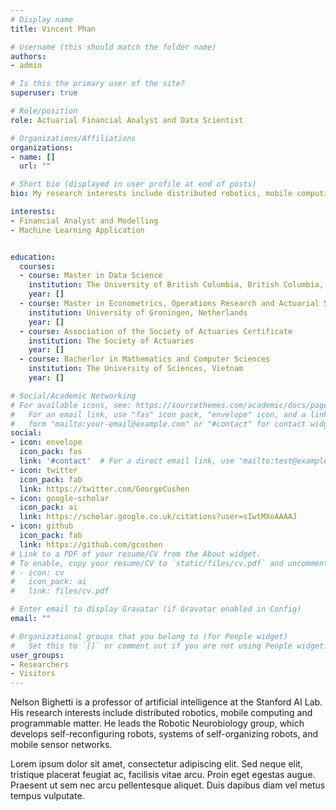 ```yaml
---
# Display name
title: Vincent Phan

# Username (this should match the folder name)
authors:
- admin

# Is this the primary user of the site?
superuser: true

# Role/position
role: Actuarial Financial Analyst and Data Scientist

# Organizations/Affiliations
organizations:
- name: []
  url: ""

# Short bio (displayed in user profile at end of posts)
bio: My research interests include distributed robotics, mobile computing and programmable matter.

interests:
- Financial Analyst and Modelling
- Machine Learning Application


education:
  courses:
  - course: Master in Data Science
    institution: The University of British Columbia, British Columbia, Canada
    year: []
  - course: Master in Econometrics, Operations Research and Actuarial Studies (Huygens Scholarship)  
    institution: University of Groningen, Netherlands
    year: []
  - course: Association of the Society of Actuaries Certificate
    institution: The Society of Actuaries
    year: []
  - course: Bacherlor in Mathematics and Computer Sciences
    institution: The University of Sciences, Vietnam
    year: []

# Social/Academic Networking
# For available icons, see: https://sourcethemes.com/academic/docs/page-builder/#icons
#   For an email link, use "fas" icon pack, "envelope" icon, and a link in the
#   form "mailto:your-email@example.com" or "#contact" for contact widget.
social:
- icon: envelope
  icon_pack: fas
  link: '#contact'  # For a direct email link, use "mailto:test@example.org".
- icon: twitter
  icon_pack: fab
  link: https://twitter.com/GeorgeCushen
- icon: google-scholar
  icon_pack: ai
  link: https://scholar.google.co.uk/citations?user=sIwtMXoAAAAJ
- icon: github
  icon_pack: fab
  link: https://github.com/gcushen
# Link to a PDF of your resume/CV from the About widget.
# To enable, copy your resume/CV to `static/files/cv.pdf` and uncomment the lines below.
# - icon: cv
#   icon_pack: ai
#   link: files/cv.pdf

# Enter email to display Gravatar (if Gravatar enabled in Config)
email: ""

# Organizational groups that you belong to (for People widget)
#   Set this to `[]` or comment out if you are not using People widget.
user_groups:
- Researchers
- Visitors
---
```


Nelson Bighetti is a professor of artificial intelligence at the Stanford AI Lab. His research interests include distributed robotics, mobile computing and programmable matter. He leads the Robotic Neurobiology group, which develops self-reconfiguring robots, systems of self-organizing robots, and mobile sensor networks.

Lorem ipsum dolor sit amet, consectetur adipiscing elit. Sed neque elit, tristique placerat feugiat ac, facilisis vitae arcu. Proin eget egestas augue. Praesent ut sem nec arcu pellentesque aliquet. Duis dapibus diam vel metus tempus vulputate.
